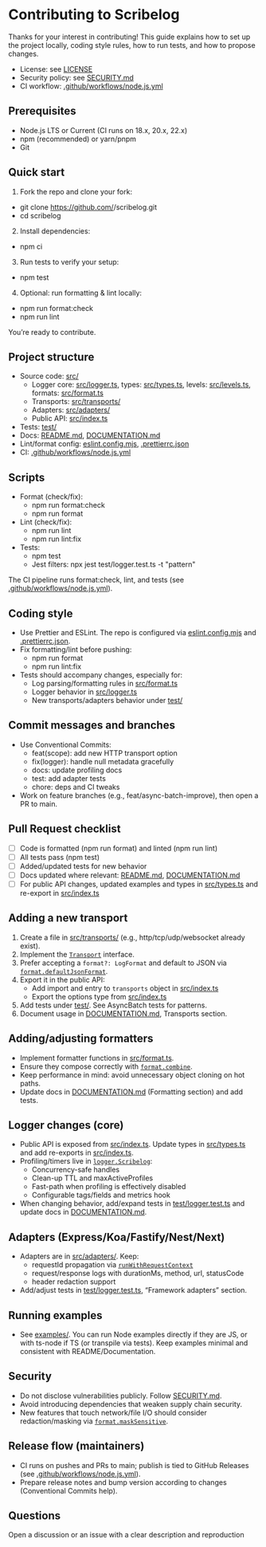 # Contributing to Scribelog

Thanks for your interest in contributing! This guide explains how to set up the project locally, coding style rules, how to run tests, and how to propose changes.

- License: see [LICENSE](LICENSE)
- Security policy: see [SECURITY.md](SECURITY.md)
- CI workflow: [.github/workflows/node.js.yml](.github/workflows/node.js.yml)

## Prerequisites

- Node.js LTS or Current (CI runs on 18.x, 20.x, 22.x)
- npm (recommended) or yarn/pnpm
- Git

## Quick start

1) Fork the repo and clone your fork:
- git clone https://github.com/<your-username>/scribelog.git
- cd scribelog

2) Install dependencies:
- npm ci

3) Run tests to verify your setup:
- npm test

4) Optional: run formatting & lint locally:
- npm run format:check
- npm run lint

You’re ready to contribute.

## Project structure

- Source code: [src/](src)
  - Logger core: [src/logger.ts](src/logger.ts), types: [src/types.ts](src/types.ts), levels: [src/levels.ts](src/levels.ts), formats: [src/format.ts](src/format.ts)
  - Transports: [src/transports/](src/transports)
  - Adapters: [src/adapters/](src/adapters)
  - Public API: [src/index.ts](src/index.ts)
- Tests: [test/](test)
- Docs: [README.md](README.md), [DOCUMENTATION.md](DOCUMENTATION.md)
- Lint/format config: [eslint.config.mjs](eslint.config.mjs), [.prettierrc.json](/.prettierrc.json)
- CI: [.github/workflows/node.js.yml](.github/workflows/node.js.yml)

## Scripts

- Format (check/fix):
  - npm run format:check
  - npm run format
- Lint (check/fix):
  - npm run lint
  - npm run lint:fix
- Tests:
  - npm test
  - Jest filters: npx jest test/logger.test.ts -t "pattern"

The CI pipeline runs format:check, lint, and tests (see [.github/workflows/node.js.yml](.github/workflows/node.js.yml)).

## Coding style

- Use Prettier and ESLint. The repo is configured via [eslint.config.mjs](eslint.config.mjs) and [.prettierrc.json](/.prettierrc.json).
- Fix formatting/lint before pushing:
  - npm run format
  - npm run lint:fix
- Tests should accompany changes, especially for:
  - Log parsing/formatting rules in [src/format.ts](src/format.ts)
  - Logger behavior in [src/logger.ts](src/logger.ts)
  - New transports/adapters behavior under [test/](test)

## Commit messages and branches

- Use Conventional Commits:
  - feat(scope): add new HTTP transport option
  - fix(logger): handle null metadata gracefully
  - docs: update profiling docs
  - test: add adapter tests
  - chore: deps and CI tweaks
- Work on feature branches (e.g., feat/async-batch-improve), then open a PR to main.

## Pull Request checklist

- [ ] Code is formatted (npm run format) and linted (npm run lint)
- [ ] All tests pass (npm test)
- [ ] Added/updated tests for new behavior
- [ ] Docs updated where relevant: [README.md](README.md), [DOCUMENTATION.md](DOCUMENTATION.md)
- [ ] For public API changes, updated examples and types in [src/types.ts](src/types.ts) and re-export in [src/index.ts](src/index.ts)

## Adding a new transport

1) Create a file in [src/transports/](src/transports) (e.g., http/tcp/udp/websocket already exist).
2) Implement the [`Transport`](src/types.ts) interface.
3) Prefer accepting a `format?: LogFormat` and default to JSON via [`format.defaultJsonFormat`](src/format.ts).
4) Export it in the public API:
   - Add import and entry to `transports` object in [src/index.ts](src/index.ts)
   - Export the options type from [src/index.ts](src/index.ts)
5) Add tests under [test/](test). See AsyncBatch tests for patterns.
6) Document usage in [DOCUMENTATION.md](DOCUMENTATION.md), Transports section.

## Adding/adjusting formatters

- Implement formatter functions in [src/format.ts](src/format.ts).
- Ensure they compose correctly with [`format.combine`](src/format.ts).
- Keep performance in mind: avoid unnecessary object cloning on hot paths.
- Update docs in [DOCUMENTATION.md](DOCUMENTATION.md) (Formatting section) and add tests.

## Logger changes (core)

- Public API is exposed from [src/index.ts](src/index.ts). Update types in [src/types.ts](src/types.ts) and add re-exports in [src/index.ts](src/index.ts).
- Profiling/timers live in [`logger.Scribelog`](src/logger.ts):
  - Concurrency-safe handles
  - Clean-up TTL and maxActiveProfiles
  - Fast-path when profiling is effectively disabled
  - Configurable tags/fields and metrics hook
- When changing behavior, add/expand tests in [test/logger.test.ts](test/logger.test.ts) and update docs in [DOCUMENTATION.md](DOCUMENTATION.md).

## Adapters (Express/Koa/Fastify/Nest/Next)

- Adapters are in [src/adapters/](src/adapters). Keep:
  - requestId propagation via [`runWithRequestContext`](src/requestContext.ts)
  - request/response logs with durationMs, method, url, statusCode
  - header redaction support
- Add/adjust tests in [test/logger.test.ts](test/logger.test.ts), “Framework adapters” section.

## Running examples

- See [examples/](examples). You can run Node examples directly if they are JS, or with ts-node if TS (or transpile via tests). Keep examples minimal and consistent with README/Documentation.

## Security

- Do not disclose vulnerabilities publicly. Follow [SECURITY.md](SECURITY.md).
- Avoid introducing dependencies that weaken supply chain security.
- New features that touch network/file I/O should consider redaction/masking via [`format.maskSensitive`](src/format.ts).

## Release flow (maintainers)

- CI runs on pushes and PRs to main; publish is tied to GitHub Releases (see [.github/workflows/node.js.yml](.github/workflows/node.js.yml)).
- Prepare release notes and bump version according to changes (Conventional Commits help).

## Questions

Open a discussion or an issue with a clear description and reproduction